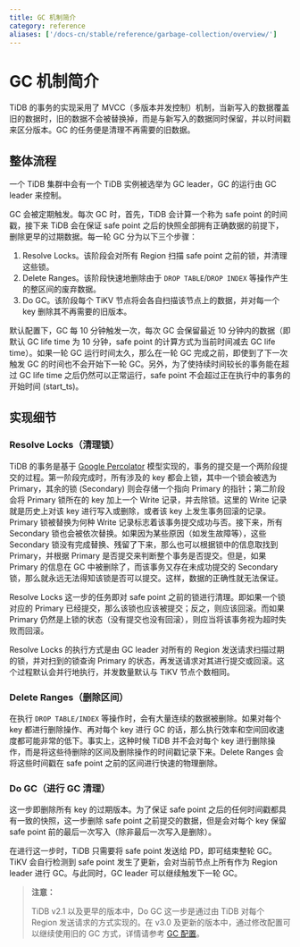 ```yaml
---
title: GC 机制简介
category: reference
aliases: ['/docs-cn/stable/reference/garbage-collection/overview/']
---
```


# GC 机制简介

TiDB 的事务的实现采用了 MVCC（多版本并发控制）机制，当新写入的数据覆盖旧的数据时，旧的数据不会被替换掉，而是与新写入的数据同时保留，并以时间戳来区分版本。GC 的任务便是清理不再需要的旧数据。

## 整体流程

一个 TiDB 集群中会有一个 TiDB 实例被选举为 GC leader，GC 的运行由 GC leader 来控制。

GC 会被定期触发。每次 GC 时，首先，TiDB 会计算一个称为 safe point 的时间戳，接下来 TiDB 会在保证 safe point 之后的快照全部拥有正确数据的前提下，删除更早的过期数据。每一轮 GC 分为以下三个步骤：

1. Resolve Locks。该阶段会对所有 Region 扫描 safe point 之前的锁，并清理这些锁。
2. Delete Ranges。该阶段快速地删除由于 `DROP TABLE`/`DROP INDEX` 等操作产生的整区间的废弃数据。
3. Do GC。该阶段每个 TiKV 节点将会各自扫描该节点上的数据，并对每一个 key 删除其不再需要的旧版本。

默认配置下，GC 每 10 分钟触发一次，每次 GC 会保留最近 10 分钟内的数据（即默认 GC life time 为 10 分钟，safe point 的计算方式为当前时间减去 GC life time）。如果一轮 GC 运行时间太久，那么在一轮 GC 完成之前，即使到了下一次触发 GC 的时间也不会开始下一轮 GC。另外，为了使持续时间较长的事务能在超过 GC life time 之后仍然可以正常运行，safe point 不会超过正在执行中的事务的开始时间 (start_ts)。

## 实现细节

### Resolve Locks（清理锁）

TiDB 的事务是基于 [Google Percolator](https://ai.google/research/pubs/pub36726) 模型实现的，事务的提交是一个两阶段提交的过程。第一阶段完成时，所有涉及的 key 都会上锁，其中一个锁会被选为 Primary，其余的锁 (Secondary) 则会存储一个指向 Primary 的指针；第二阶段会将 Primary 锁所在的 key 加上一个 Write 记录，并去除锁。这里的 Write 记录就是历史上对该 key 进行写入或删除，或者该 key 上发生事务回滚的记录。Primary 锁被替换为何种 Write 记录标志着该事务提交成功与否。接下来，所有 Secondary 锁也会被依次替换。如果因为某些原因（如发生故障等），这些 Secondary 锁没有完成替换、残留了下来，那么也可以根据锁中的信息取找到 Primary，并根据 Primary 是否提交来判断整个事务是否提交。但是，如果 Primary 的信息在 GC 中被删除了，而该事务又存在未成功提交的 Secondary 锁，那么就永远无法得知该锁是否可以提交。这样，数据的正确性就无法保证。

Resolve Locks 这一步的任务即对 safe point 之前的锁进行清理。即如果一个锁对应的 Primary 已经提交，那么该锁也应该被提交；反之，则应该回滚。而如果 Primary 仍然是上锁的状态（没有提交也没有回滚），则应当将该事务视为超时失败而回滚。

Resolve Locks 的执行方式是由 GC leader 对所有的 Region 发送请求扫描过期的锁，并对扫到的锁查询 Primary 的状态，再发送请求对其进行提交或回滚。这个过程默认会并行地执行，并发数量默认与 TiKV 节点个数相同。

### Delete Ranges（删除区间）

在执行 `DROP TABLE/INDEX` 等操作时，会有大量连续的数据被删除。如果对每个 key 都进行删除操作、再对每个 key 进行 GC 的话，那么执行效率和空间回收速度都可能非常的低下。事实上，这种时候 TiDB 并不会对每个 key 进行删除操作，而是将这些待删除的区间及删除操作的时间戳记录下来。Delete Ranges 会将这些时间戳在 safe point 之前的区间进行快速的物理删除。

### Do GC（进行 GC 清理）

这一步即删除所有 key 的过期版本。为了保证 safe point 之后的任何时间戳都具有一致的快照，这一步删除 safe point 之前提交的数据，但是会对每个 key 保留 safe point 前的最后一次写入（除非最后一次写入是删除）。

在进行这一步时，TiDB 只需要将 safe point 发送给 PD，即可结束整轮 GC。TiKV 会自行检测到 safe point 发生了更新，会对当前节点上所有作为 Region leader 进行 GC。与此同时，GC leader 可以继续触发下一轮 GC。

> **注意：**
>
> TiDB v2.1 以及更早的版本中，Do GC 这一步是通过由 TiDB 对每个 Region 发送请求的方式实现的。在 v3.0 及更新的版本中，通过修改配置可以继续使用旧的 GC 方式，详情请参考 [GC 配置](/garbage-collection-configuration.md#tikv_gc_mode)。
